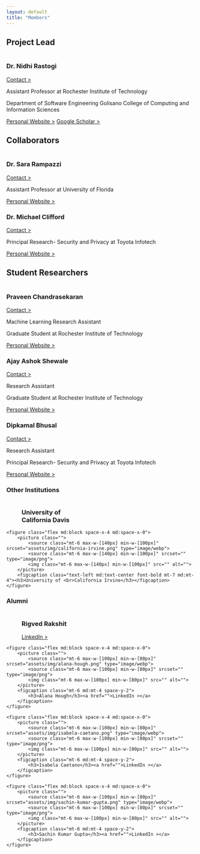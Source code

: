 ```yaml
---
layout: default
title: "Members"
---
```


<h2>Project Lead</h2>
<div class="mb-12 mt-6 flex items-start md:items-center space-x-8 space-y-0">
    <picture class="max-w-[140px] min-w-[100px]">
        <source srcset="assets/img/nidhi-rastogi.png" type="image/webp">
        <source srcset="" type="image/png">
        <img src="" alt="">
    </picture>
    <div class="w-full">
        <div class="flex justify-between">
            <h3 class="">Dr. Nidhi Rastogi</h3><a href="" class="block ml-auto whitespace-nowrap">Contact ></a>
        </div>
        <p class="font-bold">Assistant Professor at Rochester Institute of Technology</p>
        <p>Department of Software Engineering
            Golisano College of Computing and Information Sciences
        </p>
        <a class="mt-4" href="">Personal Website ></a>
        <a href="" class="">Google Scholar ></a>
    </div>
</div>

<h2>Collaborators</h2>
<div class="mb-12 mt-6 flex items-start md:items-center space-x-8 space-y-0">
    <picture class="max-w-[140px] min-w-[100px]">
        <source srcset="assets/img/sara-rampazzi.png" type="image/webp">
        <source srcset="" type="image/png">
        <img src="" alt="">
    </picture>
    <div class="w-full">
        <div class="flex justify-between">
            <h3 class="">Dr. Sara Rampazzi</h3><a href="" class="block whitespace-nowrap">Contact ></a>
        </div>
        <p class="font-bold">Assistant Professor at University of Florida</p>
        <a class="mt-4" href="">Personal Website ></a>
    </div>
</div>

<div class="mb-12 mt-6 flex items-start md:items-center space-x-8 space-y-0">
    <picture class="max-w-[140px] min-w-[100px]">
        <source srcset="assets/img/michael-clifford.png" type="image/webp">
        <source srcset="" type="image/png">
        <img src="" alt="">
    </picture>
    <div class="w-full">
        <div class="flex justify-between">
            <h3 class="">Dr. Michael Clifford</h3><a href="" class="block ml-auto whitespace-nowrap">Contact ></a>
        </div>
        <p class="font-bold">Principal Research- Security and Privacy at Toyota Infotech</p>
        <a class="mt-4" href="">Personal Website ></a>
    </div>
</div>

<h2>Student Researchers</h2>
<div class="mb-12 mt-6 flex items-start md:items-center space-x-8 space-y-0">
    <picture class="max-w-[140px] min-w-[100px]">
        <source srcset="assets/img/praveen-chandrasekaran.png" type="image/webp">
        <source srcset="" type="image/png">
        <img src="" alt="">
    </picture>
    <div class="w-full">
        <div class="flex justify-between">
            <h3 class="">Praveen Chandrasekaran</h3><a href="" class="block ml-auto whitespace-nowrap">Contact ></a>
        </div>
        <p class="font-bold">Machine Learning Research Assistant</p>
        <p>Graduate Student at Rochester Institute of Technology</p>
        <a class="mt-4" href="">Personal Website ></a>
    </div>
</div>

<div class="mb-12 mt-6 flex items-start md:items-center space-x-8 space-y-0">
    <picture class="max-w-[140px] min-w-[100px]">
        <source srcset="assets/img/ajay-ashok-shewale.png" type="image/webp">
        <source srcset="" type="image/png">
        <img src="" alt="">
    </picture>
    <div class="w-full">
        <div class="flex justify-between">
            <h3 class="">Ajay Ashok Shewale</h3><a href="" class="block ml-auto whitespace-nowrap">Contact ></a>
        </div>
        <p class="font-bold">Research Assistant</p>
        <p>Graduate Student at Rochester Institute of Technology</p>
        <a class="mt-4" href="">Personal Website ></a>
    </div>
</div>

<div class="mb-12 mt-6 flex items-start md:items-center space-x-8 space-y-0">
    <picture class="max-w-[140px] min-w-[100px]">
        <source srcset="assets/img/dipkamal-bhusal.png" type="image/webp">
        <source srcset="" type="image/png">
        <img src="" alt="">
    </picture>
    <div class="w-full">
        <div class="flex justify-between">
            <h3>Dipkamal Bhusal</h3><a href="" class="block ml-auto whitespace-nowrap">Contact ></a>
        </div>
        <p class="font-bold">Research Assistant</p>
        <p>Principal Research- Security and Privacy at Toyota Infotech</p>
        <a class="mt-4" href="">Personal Website ></a>
    </div>
</div>

<h3>Other Institutions</h3>
<div class="mb-12 md:flex justify-center space-x-reverse md:space-x-24">
    <figure class="flex md:block space-x-4 md:space-x-0">
        <picture class="">
            <source class="mt-6 max-w-[140px] min-w-[100px]" srcset="assets/img/california-davis.png" type="image/webp">
            <source class="mt-6 max-w-[140px] min-w-[100px]" srcset="" type="image/png">
            <img class="mt-6 max-w-[140px] min-w-[100px]" src="" alt="">
        </picture>
        <figcaption class="text-left md:text-center font-bold mt-7 md:mt-4"><h3>University of <br>California Davis</h3></figcaption>
    </figure>

    <figure class="flex md:block space-x-4 md:space-x-0">
        <picture class="">
            <source class="mt-6 max-w-[140px] min-w-[100px]" srcset="assets/img/california-irvine.png" type="image/webp">
            <source class="mt-6 max-w-[140px] min-w-[100px]" srcset="" type="image/png">
            <img class="mt-6 max-w-[140px] min-w-[100px]" src="" alt="">
        </picture>
        <figcaption class="text-left md:text-center font-bold mt-7 md:mt-4"><h3>University of <br>California Irvine</h3></figcaption>
    </figure>
</div>

<h3>Alumni</h3>
<div class="grid md:grid-flow-row md:grid-cols-2 lg:flex lg:space-x-8 lg:whitespace-nowrap">
    <figure class="flex md:block space-x-4 md:space-x-0">
        <picture>
            <source class="mt-6 max-w-[100px] min-w-[80px]" srcset="assets/img/rigved-rakshit.png" type="image/webp">
            <source class="mt-6 max-w-[100px] min-w-[80px]" srcset="" type="image/png">
            <img class="mt-6 max-w-[100px] min-w-[80px]" src="" alt="">
        </picture>
        <figcaption class="mt-6 md:mt-4 space-y-2">
            <h3>Rigved Rakshit</h3><a href="">LinkedIn ></a>
        </figcaption>
    </figure>

    <figure class="flex md:block space-x-4 md:space-x-0">
        <picture class="">
            <source class="mt-6 max-w-[100px] min-w-[80px]" srcset="assets/img/alana-hough.png" type="image/webp">
            <source class="mt-6 max-w-[100px] min-w-[80px]" srcset="" type="image/png">
            <img class="mt-6 max-w-[100px] min-w-[80px]" src="" alt="">
        </picture>
        <figcaption class="mt-6 md:mt-4 space-y-2">
            <h3>Alana Hough</h3><a href="">LinkedIn ></a>
        </figcaption>
    </figure>

    <figure class="flex md:block space-x-4 md:space-x-0">
        <picture class="">
            <source class="mt-6 max-w-[100px] min-w-[80px]" srcset="assets/img/isabela-caetano.png" type="image/webp">
            <source class="mt-6 max-w-[100px] min-w-[80px]" srcset="" type="image/png">
            <img class="mt-6 max-w-[100px] min-w-[80px]" src="" alt="">
        </picture>
        <figcaption class="mt-6 md:mt-4 space-y-2">
            <h3>Isabela Caetano</h3><a href="">LinkedIn ></a>
        </figcaption>
    </figure>

    <figure class="flex md:block space-x-4 md:space-x-0">
        <picture class="">
            <source class="mt-6 max-w-[100px] min-w-[80px]" srcset="assets/img/sachin-kumar-gupta.png" type="image/webp">
            <source class="mt-6 max-w-[100px] min-w-[80px]" srcset="" type="image/png">
            <img class="mt-6 max-w-[100px] min-w-[80px]" src="" alt="">
        </picture>
        <figcaption class="mt-6 md:mt-4 space-y-2">
            <h3>Sachin Kumar Gupta</h3><a href="">LinkedIn ></a>
        </figcaption>
    </figure>
</div>